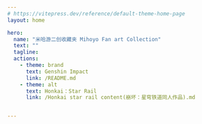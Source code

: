 ```yaml
---
# https://vitepress.dev/reference/default-theme-home-page
layout: home

hero:
  name: "米哈游二创收藏夹 Mihoyo Fan art Collection"
  text: ""
  tagline: 
  actions:
    - theme: brand
      text: Genshin Impact
      link: /README.md
    - theme: alt
      text: Honkai：Star Rail
      link: /Honkai star rail content(崩坏：星穹铁道同人作品).md


---
```


